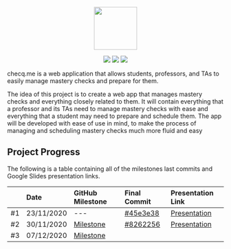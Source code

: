 <p align="center">
  <img height="100" src="https://github.com/martino-giorgi/checq.me/blob/main/public/assets/branding/logo/logo_blue.svg">
</p>

<p align="center">
  <img src="https://img.shields.io/badge/Hosted_on_Heroku-informational?style=flat&logo=heroku&logoColor=white&color=430098">
  <img src="https://img.shields.io/badge/Designed_on_Figma-informational?style=flat&logo=figma&logoColor=white&color=F24E1E">
  <img src="https://img.shields.io/badge/Node.JS-v12.18.3-informational?style=flat&color=007ec6">
</p>

checq.me is a web application that allows students, professors, and TAs to easily manage mastery checks and prepare for them.

The idea of this project is to create a web app that manages mastery checks and everything closely related to them. It will contain everything that a professor and its TAs need to manage mastery checks with ease and everything that a student may need to prepare and schedule them. The app will be developed with ease of use in mind, to make the process of managing and scheduling mastery checks much more fluid and easy

## Project Progress

The following is a table containing all of the milestones last commits and Google Slides presentation links.

|    | Date       | GitHub Milestone      | Final Commit         | Presentation Link              |
| -- | :--------- | :-------------------- | :------------------- | :----------------------------- |
| #1 | 23/11/2020 | ---                   | [#45e3e38][1-commit] | [Presentation][1-presentation] |
| #2 | 30/11/2020 | [Milestone][2-github] | [#8262256][2-commit] | [Presentation][2-presentation] |
| #3 | 07/12/2020 | [Milestone][3-github] |  |  |

[1-commit]: https://github.com/martino-giorgi/checq.me/commit/45e3e38c8495fdf87408eaefc78dccf502c901fe
[1-presentation]: https://docs.google.com/presentation/d/1Ok_0_xCFdj2_HZViIVU45V3DoHg7GLhr2kIlExP6dF8/edit?usp=sharing

[2-commit]: https://github.com/martino-giorgi/checq.me/commit/8262256a25a15997593f0163d6d54485347670c8
[2-presentation]: https://docs.google.com/presentation/d/1ToW-zk9Pz34Yu5m6GzMlDdunKSyOJ-VWfJo2heDFPFs/edit?usp=sharing
[2-github]: https://github.com/martino-giorgi/checq.me/milestone/1

[3-github]: https://github.com/martino-giorgi/checq.me/milestone/2
